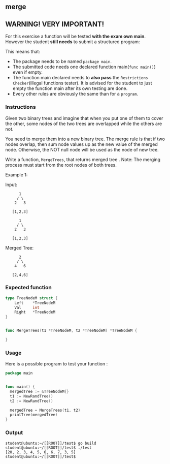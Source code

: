 ## merge

## **WARNING! VERY IMPORTANT!**

For this exercise a function will be tested **with the exam own main**. However the student **still needs** to submit a structured program:

This means that:

- The package needs to be named `package main`.
- The submitted code needs one declared function main(```func main()```) even if empty.
- The function main declared needs to **also pass** the `Restrictions Checker`(illegal functions tester). It is advised for the student to just empty the function main after its own testing are done.
- Every other rules are obviously the same than for a `program`.

### Instructions

Given two binary trees and imagine that when you put one of them to cover the other, some nodes of the two trees are overlapped while the others are not.

You need to merge them into a new binary tree. The merge rule is that if two nodes overlap, then sum node values up as the new value of the merged node. Otherwise, the NOT null node will be used as the node of new tree.

Write a function, `MergeTrees`, that returns merged tree .
Note: The merging process must start from the root nodes of both trees.

Example 1:

Input:
  
          1      
         / \  
        2   3  
       
       [1,2,3]  

          1      
         / \  
        2   3  
       
       [1,2,3]  

Merged Tree:

          2      
         / \  
        4   6  
       
       [2,4,6] 

### Expected function

```go
type TreeNodeM struct {
    Left    *TreeNodeM
    Val     int
    Right   *TreeNodeM
}


func MergeTrees(t1 *TreeNodeM, t2 *TreeNodeM) *TreeNodeM {

}
```

### Usage

Here is a possible program to test your function :

```go
package main


func main() {
  mergedTree := &TreeNodeM{}
  t1 := NewRandTree()
  t2 := NewRandTree()

  mergedTree = MergeTrees(t1, t2)
  printTree(mergedTree)
}
```

### Output

```console
student@ubuntu:~/[[ROOT]]/test$ go build
student@ubuntu:~/[[ROOT]]/test$ ./test
[20, 2, 3, 4, 5, 6, 6, 7, 3, 5]
student@ubuntu:~/[[ROOT]]/test$
```
